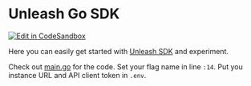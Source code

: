 # Unleash Go SDK

[![Edit in CodeSandbox](https://codesandbox.io/static/img/play-codesandbox.svg)](https://codesandbox.io/s/github/Unleash/unleash-sdk-examples/tree/v2/Go)

Here you can easily get started with [Unleash SDK](https://github.com/Unleash/unleash-client-go) and experiment.

Check out [main.go](./main.go) for the code. Set your flag name in line `:14`. Put you instance URL and API client token in `.env`.
